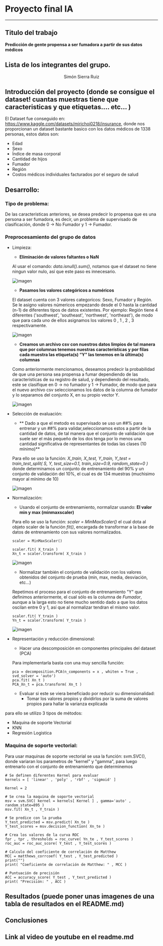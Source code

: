 # Proyecto final IA
***

## Titulo del trabajo

**Predicción de gente propensa a ser fumadora a partir de sus datos médicos**

## Lista de los integrantes del grupo.

<p align = "center">
Simón Sierra Ruiz
</p>

## Introducción del proyecto (donde se consigue el dataset! cuantas muestras tiene que caracteristicas y que etiquetas.... etc... )

El Dataset fue conseguido en: https://www.kaggle.com/datasets/mirichoi0218/insurance, donde nos proporcionan un dataset bastante basico con los datos médicos de 1338 personas, estos datos son: 

  * Edad
  * Sexo
  * Índice de masa corporal
  * Cantidad de hijos
  * Fumador
  * Región
  * Costos médicos individuales facturados por el seguro de salud

## Desarrollo:

### Tipo de problema:

De las caracteristicas anteriores, se desea predecir lo propensa que es una persona a ser fumadora, es decir, un problema de supervisado de clasificación, donde 0 -> No Fumador y 1 -> Fumador.

### Preprocesamiento del grupo de datos
   * Limpieza:
     
     - **Eliminación de valores faltantes o NaN**

      Al usar el comando: *data.isnull().sum()*, notamos que el dataset no tiene ningun valor nulo, así que este paso es innecesario.
 
        ![imagen](https://user-images.githubusercontent.com/86111238/171550074-720ecba9-07b2-4839-ae5a-4e6a6475a386.png)

     - **Pasamos los valores categóricos a numéricos**

      El dataset cuenta con 3 valores categoricos: Sexo, Fumador y Región. Se le asigno valores númericos empezando desde el 0 hasta la cantidad (n-1) de diferentes tipos de datos existentes. Por ejemplo: Región tiene 4 diferentes ('southwest', 'southeast', 'northwest', 'northeast'), de modo que para cada uno de ellos asignamos los valores 0 , 1 , 2 , 3 respectivamente.

        ![imagen](https://user-images.githubusercontent.com/86111238/171550176-3349abc5-1522-4e5e-9ef2-66d9797e5000.png)


     - **Creamos un archivo csv con nuestros datos limpios de tal manera que por columnas tenemos nuestras características y por filas cada muestra las etiqueta(s) “Y" las tenemos en la última(s) columnas**

      Como anteriormente mencionamos, deseamos predecir la probabilidad de que una persona sea propensa a fumar dependiendo de las caracteristicas de su registro de salud, y dependiendo del resultado, este se clasifique en 0 -> no fumador y 1 -> Fumador, de modo que para el nuevo archivo csv seleccionamos los datos de la columna de fumador y lo separamos del conjunto X, en su propio vector Y.

        ![imagen](https://user-images.githubusercontent.com/86111238/171550434-11838726-7fd8-4b61-9f78-924bb3f33ac5.png)


   * Selección de evaluación:

     - ** Dado a que el metodo es supervisado se uso un ##% para entrenar y un ##% para validar,seleccionamos estos a partir de la cantidad de datos, de tal manera que el conjunto de validación que suele ser el más pequeño de los dos tenga por lo menos una cantidad significativa de representantes de todas las clases (10 mínimo)**

      Para ello se uso la función: *X_train, X_test, Y_train, Y_test = train_test_split( S, Y, test_size=0.1, train_size=0.9, random_state=0 )* donde determinamos un conjunto de entrenamiento del 90% y un conjunto de validación del 10%, el cual es de 134 muestras (muchisimo mayor al mínimo de 10)

        ![imagen](https://user-images.githubusercontent.com/86111238/171550492-a63de7c4-868b-4747-ad2d-dd2f28107840.png)

   * Normalización:

     - Usando el conjunto de entrenamiento, normalizar usando: **El valor min y max (minmaxscaler)**

      Para ello se uso la función: *scaler = MinMaxScaler()* el cual dota al objeto scaler de la función *fit()*, encargada de transformar a la base de datos de entrenamiento con sus valores normalizados.

         scaler = MinMaxScaler()
         
         scaler.fit( X_train )
         Xn_t = scaler.transform( X_train )

        ![imagen](https://user-images.githubusercontent.com/86111238/171551211-22f811ba-50ed-481a-85cd-8fcc769a6303.png)


     - Normalizar también el conjunto de validación con los valores obtenidos del conjunto de prueba (min, max, media, desviación, etc...)

      Repetimos el proceso para el conjunto de entrenamiento "Y" que definimos anteriormente, el cual sólo es la columna de *Fumador*, aunque a la larga esto no tiene mucho sentido dado a que los datos oscilan entre 0 y 1, así que al normalizar tendran el mismo valor.
      
         scaler.fit( Y_train )
         Yn_t = scaler.transform( Y_train )

        ![imagen](https://user-images.githubusercontent.com/86111238/171551324-36f1d9bc-0eb3-4481-94cd-12952f22a8e9.png)

   * Representación y reducción dimensional:

     - Hacer una descomposición en componentes principales del dataset (PCA)

      Para implementarla basta con una muy sencilla función: 
      
         pca = decomposition.PCA(n_components = x , whiten = True , svd_solver = 'auto')
         pca.fit( Xn_t )
         PCA_Xn_t = pca.transform( Xn_t )



     - Evaluar si este se viera beneficiado por reducir su dimensionalidad:
       - Tomar los valores propios y dividirlos por la suma de valores propios para hallar la varianza explicada





para ello se utilizo 3 tipos de métodos:

  * Maquina de soporte Vectorial
  * KNN
  * Regresión Logistica

### Maquina de soporte vectorial:

Para usar maquinas de soporte vectorial se usa la función: svm.SVC(), donde variaran los parametros de "kernel" y "gamma", para luego entrenarlo con el conjunto de entrenamiento que determinemos

    # Se definen diferentes Kernel para evaluar
    kernels = [ 'linear' , 'poly' , 'rbf' , 'sigmoid' ]

    Kernel = 2

    # Se crea la maquina de soporte vectorial
    msv = svm.SVC( kernel = kernels[ Kernel ] , gamma='auto' , random_state=895 )
    msv.fit( Xn_t , Y_train )

    # Se predice con la prueba
    Y_test_predicted = msv.predict( Xn_te )
    Y_test_scores = msv.decision_function( Xn_te )

    # Crea los valores de la curva ROC
    fpr , tpr , thresholds = roc_curve( Yn_te , Y_test_scores )
    roc_auc = roc_auc_score( Y_test , Y_test_scores )

    # Calculo del coeficiente de correlación de Matthew
    MCC = matthews_corrcoef( Y_test , Y_test_predicted )
    print("")
    print( "Coeficiente de correlación de Matthew: " , MCC )

    # Puntuación de precisión
    ACC = accuracy_score( Y_test , Y_test_predicted )
    print( "Precisión: " , ACC )

## Resultados (puede poner unas imagenes de una tabla de resultados en el README.md)

## Conclusiones

## Link al video de youtube en el readme.md
